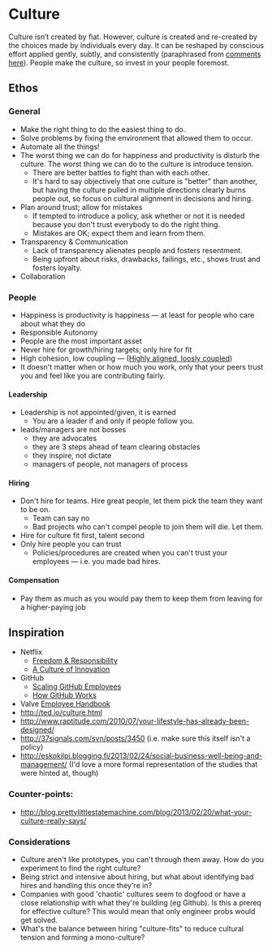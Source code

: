 Culture
=======

Culture isn’t created by fiat. However, culture is created and re-created by the choices made by individuals every day.
It can be reshaped by conscious effort applied gently, subtly, and consistently (paraphrased from [comments here](http://37signals.com/svn/posts/3450#all_comments)). 
People make the culture, so invest in your people foremost.

Ethos
-----

### General

* Make the right thing to do the easiest thing to do.
* Solve problems by fixing the environment that allowed them to occur.
* Automate all the things!
* The worst thing we can do for happiness and productivity is disturb the culture. 
  The worst thing we can do to the culture is introduce tension.
  * There are better battles to fight than with each other. 
  * It's hard to say objectively that one culture is "better" than another, but having the culture pulled in multiple directions clearly burns people out, so focus on cultural alignment in decisions and hiring.
* Plan around trust; allow for mistakes
  * If tempted to introduce a policy, ask whether or not it is needed because you don't trust everybody to do the right thing.
  * Mistakes are OK; expect them and learn from them.
* Transparency & Communication
  * Lack of transparency alienates people and fosters resentment. 
  * Being upfront about risks, drawbacks, failings, etc., shows trust and fosters loyalty.
* Collaboration

### People

* Happiness is productivity is happiness — at least for people who care about what they do
* Responsible Autonomy
* People are the most important asset
* Never hire for growth/hiring targets; only hire for fit
* High cohesion, low coupling — ([Highly aligned, loosly coupled](http://www.youtube.com/watch?v=o3e1lnixKBM#t=136s))
* It doesn't matter when or how much you work, only that your peers trust you and feel like you are contributing fairly.

#### Leadership

* Leadership is not appointed/given, it is earned
  * You are a leader if and only if people follow you.
* leads/managers are not bosses
  * they are advocates
  * they are 3 steps ahead of team clearing obstacles
  * they inspire, not dictate
  * managers of people, not managers of process

#### Hiring

* Don't hire for teams. Hire great people, let them pick the team they want to be on.
  * Team can say no
  * Bad projects who can't compel people to join them will die. Let them.
* Hire for culture fit first, talent second
* Only hire people you can trust
  * Policies/procedures are created when you can't trust your employees — i.e. you made bad hires.

#### Compensation

* Pay them as much as you would pay them to keep them from leaving for a higher-paying job

Inspiration
-----------

* Netflix
  * [Freedom & Responsibility](http://www.slideshare.net/reed2001/culture-1798664)
  * [A Culture of Innovation](http://www.youtube.com/watch?v=o3e1lnixKBM)
* GitHub
  * [Scaling GitHub Employees](http://zachholman.com/posts/scaling-github-employees/)
  * [How GitHub Works](http://zachholman.com/posts/how-github-works/)
* Valve [Employee Handbook](http://assets.sbnation.com/assets/1074301/Valve_Handbook_LowRes.pdf)
* http://ted.io/culture.html
* http://www.raptitude.com/2010/07/your-lifestyle-has-already-been-designed/
* http://37signals.com/svn/posts/3450 (i.e. make sure this itself isn't a policy)
* http://eskokilpi.blogging.fi/2013/02/24/social-business-well-being-and-management/ (I'd love a more formal representation of the studies that were hinted at, though)


### Counter-points:

* http://blog.prettylittlestatemachine.com/blog/2013/02/20/what-your-culture-really-says/

### Considerations
* Culture aren't like prototypes, you can't through them away. How do you experiment to find the right culture?
* Being strict and intensive about hiring, but what about identifying bad hires and handling this once they're in?
* Companies with good 'chaotic' cultures seem to dogfood or have a close relationship with what they're building (eg Github). Is this a prereq for effective culture? This would mean that only engineer probs would get solved.
* What's the balance between hiring "culture-fits" to reduce cultural tension and forming a mono-culture?

